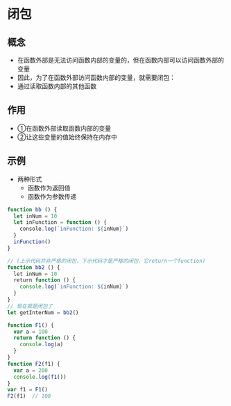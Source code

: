 # 闭包

## 概念
- 在函数外部是无法访问函数内部的变量的，但在函数内部可以访问函数外部的变量  
- 因此，为了在函数外部访问函数内部的变量，就需要闭包：  
- 通过读取函数内部的其他函数

## 作用
- ①在函数外部读取函数内部的变量
- ②让这些变量的值始终保持在内存中

## 示例
- 两种形式
  * 函数作为返回值
  * 函数作为参数传递
```js
function bb () {
  let inNum = 10
  let inFunction = function () {
    console.log(`inFunction: ${inNum}`)
  }
  inFunction()
}

// (上示代码并非严格的闭包，下示代码才是严格的闭包，它return一个function)
function bb2 () {
  let inNum = 10
  return function () {
    console.log(`inFunction: ${inNum}`)
  }
}
// 现在就是闭包了
let getInterNum = bb2()
```

```js
function F1() {
  var a = 100
  return function () {
    console.log(a)
  }
}
function F2(f1) {
  var a = 200
  console.log(f1())
}
var f1 = F1()
F2(f1)  // 100
```
